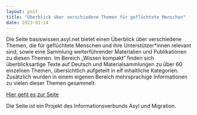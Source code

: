 ```yaml
---
layout: post
title: "Überblick über verschiedene Themen für geflüchtete Menschen"
date: 2023-01-14
---
```


Die Seite basiswissen.asyl.net bietet einen Überblick über verschiedene Themen, die für geflüchtete Menschen und ihre Unterstützer*innen relevant sind, sowie eine Sammlung weiterführender Materialien und Publikationen zu diesen Themen. Im Bereich „Wissen kompakt“ finden sich überblicksartige Texte auf Deutsch und Materialsammlungen zu über 60 einzelnen Themen, übersichtlich aufgeteilt in elf inhaltliche Kategorien. Zusätzlich wurden in einem eigenen Bereich mehrsprachige Informationen zu vielen dieser Themen gesammelt.

[Hier geht es zur Seite](https://basiswissen.asyl.net/start)


Die Seite ist ein Projekt des Informationsverbunds Asyl und Migration.


 

